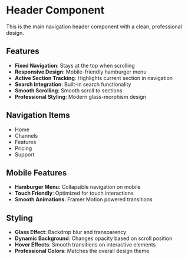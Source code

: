 # Header Component

This is the main navigation header component with a clean, professional design.

## Features

- **Fixed Navigation**: Stays at the top when scrolling
- **Responsive Design**: Mobile-friendly hamburger menu
- **Active Section Tracking**: Highlights current section in navigation
- **Search Integration**: Built-in search functionality
- **Smooth Scrolling**: Smooth scroll to sections
- **Professional Styling**: Modern glass-morphism design

## Navigation Items

- Home
- Channels  
- Features
- Pricing
- Support

## Mobile Features

- **Hamburger Menu**: Collapsible navigation on mobile
- **Touch Friendly**: Optimized for touch interactions
- **Smooth Animations**: Framer Motion powered transitions

## Styling

- **Glass Effect**: Backdrop blur and transparency
- **Dynamic Background**: Changes opacity based on scroll position
- **Hover Effects**: Smooth transitions on interactive elements
- **Professional Colors**: Matches the overall design theme
